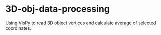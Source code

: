 # 3D-obj-data-processing
Using VisPy to read 3D object vertices and calculate average of selected coordinates.
